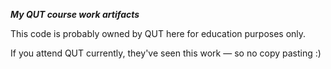 **_My QUT course work artifacts_**

This code is probably owned by QUT here for education purposes only.

If you attend QUT currently, they've seen this work — so no copy pasting :)
